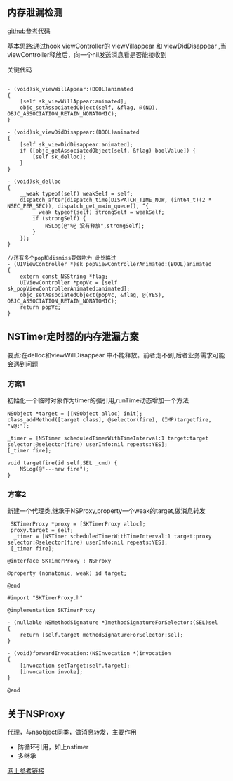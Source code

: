 
## 内存泄漏检测 
 [github参考代码](https://github.com/kylinuranus)
 
 基本思路:通过hook viewController的 viewVillappear 和 viewDidDisappear ,当viewController释放后，向一个nil发送消息看是否能接收到
 
 关键代码
 
```

- (void)sk_viewWillAppear:(BOOL)animated
{
    [self sk_viewWillAppear:animated];
    objc_setAssociatedObject(self, &flag, @(NO), OBJC_ASSOCIATION_RETAIN_NONATOMIC);
}

- (void)sk_viewDidDisappear:(BOOL)animated
{
    [self sk_viewDidDisappear:animated];
    if ([objc_getAssociatedObject(self, &flag) boolValue]) {
        [self sk_delloc];
    }
}

- (void)sk_delloc
{
    __weak typeof(self) weakSelf = self;
    dispatch_after(dispatch_time(DISPATCH_TIME_NOW, (int64_t)(2 * NSEC_PER_SEC)), dispatch_get_main_queue(), ^{
        __weak typeof(self) strongSelf = weakSelf;
        if (strongSelf) {
            NSLog(@"%@ 没有释放",strongSelf);
        }
    });
}

```

```
//还有多个pop和dismiss要做吃力 此处略过
- (UIViewController *)sk_popViewControllerAnimated:(BOOL)animated
{
    extern const NSString *flag;
    UIViewController *popVc = [self sk_popViewControllerAnimated:animated];
    objc_setAssociatedObject(popVc, &flag, @(YES), OBJC_ASSOCIATION_RETAIN_NONATOMIC);
    return popVc;
}

```
## NSTimer定时器的内存泄漏方案
 
 要点:在delloc和viewWillDisappear 中不能释放。前者走不到,后者业务需求可能会遇到问题
 
### 方案1
  
  初始化一个临时对象作为timer的强引用,runTime动态增加一个方法

```
NSObject *target = [[NSObject alloc] init];
class_addMethod([target class], @selector(fire), (IMP)targetfire, "v@:");
    
_timer = [NSTimer scheduledTimerWithTimeInterval:1 target:target selector:@selector(fire) userInfo:nil repeats:YES];
[_timer fire];
```

```
void targetfire(id self,SEL _cmd) {
    NSLog(@"---new fire");
}

```

### 方案2
 
  新建一个代理类,继承于NSProxy,property一个weak的target,做消息转发
  
```
 SKTimerProxy *proxy = [SKTimerProxy alloc];
 proxy.target = self;
  _timer = [NSTimer scheduledTimerWithTimeInterval:1 target:proxy selector:@selector(fire) userInfo:nil repeats:YES];
 [_timer fire];

```


```
@interface SKTimerProxy : NSProxy

@property (nonatomic, weak) id target;

@end

```

```
#import "SKTimerProxy.h"

@implementation SKTimerProxy

- (nullable NSMethodSignature *)methodSignatureForSelector:(SEL)sel
{
    return [self.target methodSignatureForSelector:sel];
}

- (void)forwardInvocation:(NSInvocation *)invocation
{
    [invocation setTarget:self.target];
    [invocation invoke];
}

@end

```

## 关于NSProxy

  代理，与nsobject同类，做消息转发，主要作用
- 防循环引用，如上nstimer
- 多继承

[网上参考链接](https://blog.csdn.net/shubinniu/article/details/80895450) 


